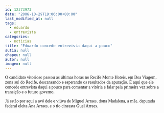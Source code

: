 ```yaml
---
id: 12373973
date: "2006-10-29T19:06:00+00:00"
last_modified_at: null
tags:
  - eduardo
  - entrevista
categories:
  - noticias
title: "Eduardo concede entrevista daqui a pouco"
sutia: null
chapeu: null
autor: null
imagem: null
---
```

<p><P><FONT face=Verdana>O candidato vitorioso passou as últimas horas no Recife Monte Hoteis, em Boa Viagem, zona sul do Recife, descansando e esperando os resultados da apuração. É aqui que ele concede entrevista daqui a pouco para comentar a vitória e falar pela primeira vez sobre a transição e o futuro governo.</FONT></P></p>
<p><P><FONT face=Verdana>Já estão por aqui a avó dele e viúva de Miguel Arraes, dona Madalena, a mãe, deputada federal eleita Ana Arraes, e o tio cineasta Guel Arraes.</FONT></P> </p>
